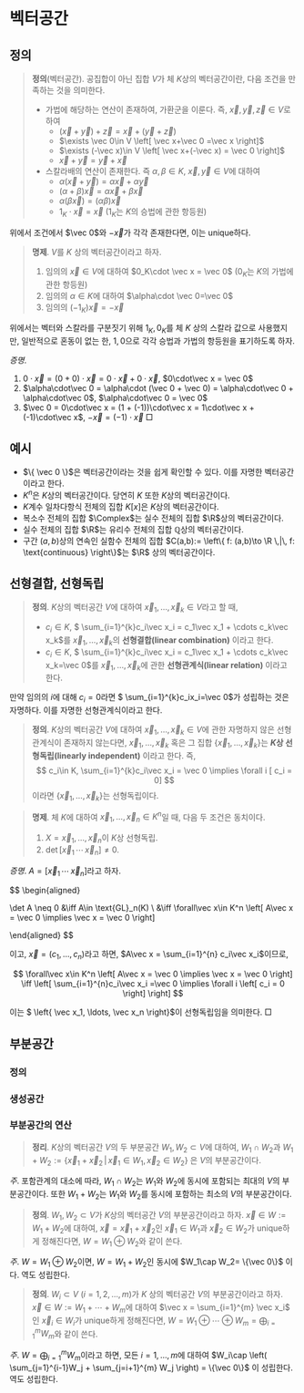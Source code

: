 <!---
title: "벡터공간"
category: Linear Algebra
language: Korean
--->

# 벡터공간

## 정의

> **정의**(벡터공간). 공집합이 아닌 집합 $V$가 체 $K$상의 벡터공간이란, 다음 조건을
> 만족하는 것을 의미한다.
>
> - 가법에 해당하는 연산이 존재하여, 가환군을 이룬다.
> 즉, $\vec x, \vec y, \vec z\in V$로 하여
> 	- $(\vec x+ \vec y)+ \vec z = \vec x+(\vec y+\vec z)$
> 	- $\exists \vec 0\in V \left[ \vec x+\vec 0 =\vec x \right]$
> 	- $\exists (-\vec x)\in V \left[ \vec x+(-\vec x) = \vec 0 \right]$
> 	- $\vec x+\vec y = \vec y+\vec x$
> - 스칼라배의 연산이 존재한다. 즉 $\alpha, \beta\in K$, $\vec x,\vec y\in V$에 대하여
> 	- $\alpha(\vec x+\vec y) = \alpha \vec x + \alpha \vec y$
> 	- $(\alpha+\beta)\vec x=\alpha \vec x + \beta \vec x$
> 	- $\alpha(\beta \vec x)=(\alpha\beta)\vec x$
> 	- $1_K\cdot \vec x = \vec x$ ($1_K$는 $K$의 승법에 관한 항등원)

위에서 조건에서 $\vec 0$와 $-\vec x$가 각각 존재한다면, 이는 unique하다.

> **명제**. $V$를 $K$ 상의 벡터공간이라고 하자.
>
> 1. 임의의 $\vec x\in V$에 대하여 $0_K\cdot \vec x = \vec 0$
> ($0_K$는 $K$의 가법에 관한 항등원)
> 1. 임의의 $\alpha \in K$에 대하여 $\alpha\cdot \vec 0=\vec 0$
> 1. 임의의 $(-1_K)\vec x = -\vec x$

위에서는 벡터와 스칼라를 구분짓기 위해 $1_K, 0_K$를 체 $K$ 상의 스칼라 값으로 사용했지만,
일반적으로 혼동이 없는 한, $1, 0$으로 각각 승법과 가법의 항등원을 표기하도록 하자.

*증명*.

1. $0\cdot \vec x = ( 0 + 0)\cdot \vec x = 0\cdot\vec x + 0\cdot\vec x$,
$0\cdot\vec x = \vec 0$
2. $\alpha\cdot\vec 0 = \alpha\cdot (\vec 0 + \vec 0) = \alpha\cdot\vec 0 + \alpha\cdot\vec 0$,
$\alpha\cdot\vec 0 = \vec 0$
3. $\vec 0 = 0\cdot\vec x = (1 + (-1))\cdot\vec x = 1\cdot\vec x + (-1)\cdot\vec x$,
$-\vec x = (-1)\cdot\vec x$ □

## 예시

- $\{ \vec 0 \}$은 벡터공간이라는 것을 쉽게 확인할 수 있다.
이를 자명한 벡터공간이라고 한다.
- $K^n$은 $K$상의 벡터공간이다. 당연히 $K$ 또한 $K$상의 벡터공간이다.
- $K$계수 일차다항식 전체의 집합 $K[x]$은 $K$상의 벡터공간이다.
- 복소수 전체의 집합 $\Complex$는 실수 전체의 집합 $\R$상의 벡터공간이다.
- 실수 전체의 집합 $\R$는 유리수 전체의 집합 $\mathbb{Q}$상의 벡터공간이다.
- 구간 $(a,b)$상의 연속인 실함수 전체의 집합
$C(a,b):= \left\{ f: (a,b)\to \R \,|\, f: \text{continuous} \right\}$는
$\R$ 상의 벡터공간이다.

## 선형결합, 선형독립

> **정의**. $K$상의 벡터공간 $V$에 대하여 $\vec x_1, \ldots, \vec x_k \in V$라고 할 때,
>
> - $c_i\in K$, $ \sum_{i=1}^{k}c_i\vec x_i = c_1\vec x_1 + \cdots c_k\vec x_k$를
> $\vec x_1, \ldots, \vec x_k$의 **선형결합(linear combination)** 이라고 한다.
> - $c_i\in K$, $ \sum_{i=1}^{k}c_i\vec x_i = c_1\vec x_1 + \cdots c_k\vec x_k=\vec 0$를
> $\vec x_1, \ldots, \vec x_k$에 관한 **선형관계식(linear relation)** 이라고 한다.

만약 임의의 $i$에 대해 $c_i = 0$라면 $ \sum_{i=1}^{k}c_ix_i=\vec 0$가 성립하는
것은 자명하다. 이를 자명한 선형관계식이라고 한다.

> **정의**. $K$상의 벡터공간 $V$에 대하여 $\vec x_1,\ldots,\vec x_k\in V$에 관한
> 자명하지 않은 선형관계식이 존재하지 않는다면,
> $\vec x_1, \ldots, \vec x_k$ 혹은 그 집합 $\{\vec x_1, \ldots, \vec x_k\}$는
> **$K$상 선형독립(linearly independent)** 이라고 한다. 즉,
$$
c_i\in K, \sum_{i=1}^{k}c_i\vec x_i = \vec 0 \implies \forall i [ c_i = 0]
$$
> 이라면 $\{\vec x_1, \ldots, \vec x_k\}$는 선형독립이다.

> **명제**. 체 $K$에 대하여 $\vec x_1, \ldots, \vec x_n\in K^n$일 때,
> 다음 두 조건은 동치이다.
>
> 1. $X = {\vec x_1, \ldots, \vec x_n}$이 $K$상 선형독립.
> 1. $\det \left[ \vec x_1\,\cdots\,\vec x_n \right]\neq 0$.

*증명*. $A = \left[ \vec x_1\,\cdots\,\vec x_n \right]$라고 하자.

$$
\begin{aligned}

\det A \neq 0 &\iff A\in \text{GL}_n(K) \\
&\iff \forall\vec x\in K^n \left[ A\vec x = \vec 0  \implies \vec x = \vec 0 \right]

\end{aligned}
$$

이고, $\vec x = (c_1, \ldots, c_n)$라고 하면, $A\vec x = \sum_{i=1}^{n} c_i\vec x_i$이므로,

$$
\forall\vec x\in K^n \left[ A\vec x = \vec 0  \implies \vec x = \vec 0 \right]
\iff \left[ \sum_{i=1}^{n}c_i\vec x_i 
=\vec 0 \implies \forall i \left[ c_i = 0 \right] \right] 
$$

이는 $ \left\{ \vec x_1, \ldots, \vec x_n \right\}$이 선형독립임을 의미한다. □

## 부분공간

### 정의

### 생성공간

### 부분공간의 연산

> **정리**. $K$상의 벡터공간 $V$의 두 부분공간 $W_1, W_2\subset V$에 대하여,
> $W_1\cap W_2$과
> $W_1+W_2:= \left\{ \vec x_1 + \vec x_2 \,|\, \vec x_1\in W_1, \vec x_2\in W_2 \right\}$
> 은 $V$의 부분공간이다.

*주*. 포함관계의 대소에 따라, $W_1\cap W_2$는 $W_1$와 $W_2$에 동시에 포함되는 최대의
$V$의 부분공간이다. 또한 $W_1+W_2$는 $W_1$와 $W_2$를 동시에 포함하는 최소의 $V$의
부분공간이다.

> **정의**. $W_1, W_2\subset V$가 $K$상의 벡터공간 $V$의 부분공간이라고 하자.
> $\vec x \in W := W_1 + W_2$에 대하여, $\vec x = \vec x_1 + \vec x_2$인
> $\vec x_1\in W_1$과 $\vec x_2\in W_2$가 unique하게 정해진다면,
> $W = W_1\oplus W_2$와 같이 쓴다.

*주*. $W = W_1\oplus W_2$이면, $W = W_1 + W_2$인 동시에 $W_1\cap W_2= \{\vec 0\}$
이다. 역도 성립한다.

> **정의**. $W_i\subset V$ ($i= 1,2,\ldots, m$)가 $K$ 상의 벡터공간 $V$의 부분공간이라고
> 하자. $\vec x \in W := W_1 + \cdots + W_m$에 대하여
> $\vec x = \sum_{i=1}^{m} \vec x_i$ 인 $\vec x_i\in W_i$가 unique하게 정해진다면,
> $W = W_1\oplus \cdots \oplus W_m = \bigoplus_{i=1}^{m}W_m$와 같이 쓴다.

*주*. $W = \bigoplus_{i=1}^{m}W_m$이라고 하면,
모든 $i = 1,\ldots, m$에 대하여 $W_i\cap \left( \sum_{j=1}^{i-1}W_j + \sum_{j=i+1}^{m} W_j \right) = \{\vec 0\}$
이 성립한다. 역도 성립한다.
